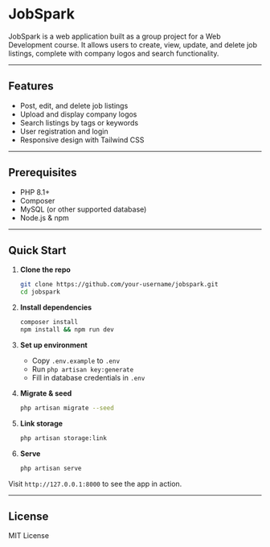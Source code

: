 # JobSpark

JobSpark is a web application built as a group project for a Web Development course. It allows users to create, view, update, and delete job listings, complete with company logos and search functionality.

---

## Features

* Post, edit, and delete job listings
* Upload and display company logos
* Search listings by tags or keywords
* User registration and login
* Responsive design with Tailwind CSS

---

## Prerequisites

* PHP 8.1+
* Composer
* MySQL (or other supported database)
* Node.js & npm

---

## Quick Start

1. **Clone the repo**

   ```bash
   git clone https://github.com/your-username/jobspark.git
   cd jobspark
   ```

2. **Install dependencies**

   ```bash
   composer install
   npm install && npm run dev
   ```

3. **Set up environment**

   * Copy `.env.example` to `.env`
   * Run `php artisan key:generate`
   * Fill in database credentials in `.env`

4. **Migrate & seed**

   ```bash
   php artisan migrate --seed
   ```

5. **Link storage**

   ```bash
   php artisan storage:link
   ```

6. **Serve**

   ```bash
   php artisan serve
   ```

Visit `http://127.0.0.1:8000` to see the app in action.

---

## License

MIT License
